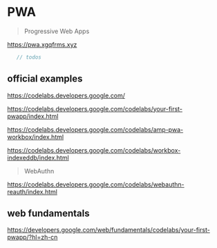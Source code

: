 # PWA

> Progressive Web Apps

https://pwa.xgqfrms.xyz


```js
   // todos
```

## official examples

https://codelabs.developers.google.com/

https://codelabs.developers.google.com/codelabs/your-first-pwapp/index.html

https://codelabs.developers.google.com/codelabs/amp-pwa-workbox/index.html

https://codelabs.developers.google.com/codelabs/workbox-indexeddb/index.html

> WebAuthn

https://codelabs.developers.google.com/codelabs/webauthn-reauth/index.html


## web fundamentals

https://developers.google.com/web/fundamentals/codelabs/your-first-pwapp/?hl=zh-cn



